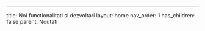 ---
title: Noi functionalitati si dezvoltari
layout: home
nav_order: 1
has_children: false
parent: Noutati